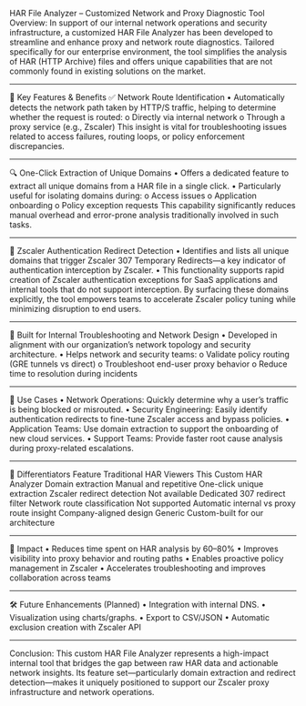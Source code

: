 HAR File Analyzer – Customized Network and Proxy Diagnostic Tool
Overview:
In support of our internal network operations and security infrastructure, a customized HAR File Analyzer has been developed to streamline and enhance proxy and network route diagnostics. Tailored specifically for our enterprise environment, the tool simplifies the analysis of HAR (HTTP Archive) files and offers unique capabilities that are not commonly found in existing solutions on the market.
________________________________________
🎯 Key Features & Benefits
✅ Network Route Identification
•	Automatically detects the network path taken by HTTP/S traffic, helping to determine whether the request is routed:
  o	Directly via internal network
  o	Through a proxy service (e.g., Zscaler)
This insight is vital for troubleshooting issues related to access failures, routing loops, or policy enforcement discrepancies.
________________________________________
🔍 One-Click Extraction of Unique Domains
•	Offers a dedicated feature to extract all unique domains from a HAR file in a single click.
•	Particularly useful for isolating domains during:
  o	Access issues
  o	Application onboarding
  o	Policy exception requests
This capability significantly reduces manual overhead and error-prone analysis traditionally involved in such tasks.
________________________________________
🔐 Zscaler Authentication Redirect Detection
•	Identifies and lists all unique domains that trigger Zscaler 307 Temporary Redirects—a key indicator of authentication interception by Zscaler.
•	This functionality supports rapid creation of Zscaler authentication exceptions for SaaS applications and internal tools that do not support interception.
By surfacing these domains explicitly, the tool empowers teams to accelerate Zscaler policy tuning while minimizing disruption to end users.
________________________________________
🧰 Built for Internal Troubleshooting and Network Design
•	Developed in alignment with our organization’s network topology and security architecture.
•	Helps network and security teams:
  o	Validate policy routing (GRE tunnels vs direct)
  o	Troubleshoot end-user proxy behavior
  o	Reduce time to resolution during incidents
________________________________________
💼 Use Cases
•	Network Operations: Quickly determine why a user’s traffic is being blocked or misrouted.
•	Security Engineering: Easily identify authentication redirects to fine-tune Zscaler access and bypass policies.
•	Application Teams: Use domain extraction to support the onboarding of new cloud services.
•	Support Teams: Provide faster root cause analysis during proxy-related escalations.
________________________________________
🧠 Differentiators
Feature	Traditional HAR Viewers	This Custom HAR Analyzer
Domain extraction	Manual and repetitive	One-click unique extraction
Zscaler redirect detection	Not available	Dedicated 307 redirect filter
Network route classification	Not supported	Automatic internal vs proxy route insight
Company-aligned design	Generic	Custom-built for our architecture
________________________________________
🚀 Impact
•	Reduces time spent on HAR analysis by 60–80%
•	Improves visibility into proxy behavior and routing paths
•	Enables proactive policy management in Zscaler
•	Accelerates troubleshooting and improves collaboration across teams
________________________________________
🛠️ Future Enhancements (Planned)
•	Integration with internal DNS.
•	Visualization using charts/graphs.
•	Export to CSV/JSON
•	Automatic exclusion creation with Zscaler API
________________________________________
Conclusion:
This custom HAR File Analyzer represents a high-impact internal tool that bridges the gap between raw HAR data and actionable network insights. Its feature set—particularly domain extraction and redirect detection—makes it uniquely positioned to support our Zscaler proxy infrastructure and network operations.
